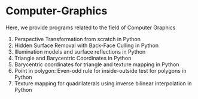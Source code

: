 # Computer-Graphics 
Here, we provide programs related to the field of Computer Graphics
1) Perspective Transformation from scratch in Python
2) Hidden Surface Removal with Back-Face Culling in Python
3) Illumination models and surface reflections in Python
4) Triangle and Barycentric Coordinates in Python 
5) Barycentric coordinates for triangle and texture mapping in Python 
6) Point in polygon: Even-odd rule for inside-outside test for polygons in Python  
7) Texture mapping for quadrilaterals using inverse bilinear interpolation in Python 
